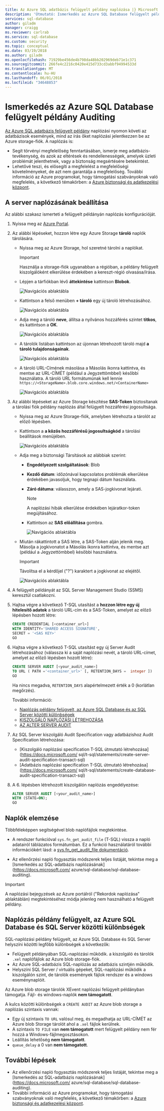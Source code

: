 ```yaml
---
title: Az Azure SQL adatbázis felügyelt példány naplózása |} Microsoft Docs
description: 'Útmutató: Ismerkedés az Azure SQL Database felügyelt példány Auditing T-SQL használatával'
services: sql-database
author: giladm
manager: craigg
ms.reviewer: carlrab
ms.service: sql-database
ms.custom: security
ms.topic: conceptual
ms.date: 03/19/2018
ms.author: giladm
ms.openlocfilehash: 71929be456de4b798da48bb202969deb71e1c371
ms.sourcegitcommit: 266fe4c2216c0420e415d733cd3abbf94994533d
ms.translationtype: MT
ms.contentlocale: hu-HU
ms.lasthandoff: 06/01/2018
ms.locfileid: "34648853"
---
```

# <a name="get-started-with-azure-sql-database-managed-instance-auditing"></a>Ismerkedés az Azure SQL Database felügyelt példány Auditing

[Az Azure SQL adatbázis felügyelt példány](sql-database-managed-instance.md) naplózási nyomon követi az adatbázisok események, mind az írás őket naplózási jelentkezzen be az Azure storage-fiók. A naplózás is:
- Segít törvényi megfelelőség fenntartásában, ismerje meg adatbázis-tevékenység, és azok az eltérések és rendellenességek, amelyek üzleti problémát jelenthetnek, vagy a biztonság megsértésére betekintést.
- Lehetővé teszi, és elősegíti a megfelelést a megfelelőségi követelményeket, de azt nem garantálja a megfelelőség. További információ az Azure programokat, hogy támogatási szabványoknak való megfelelés, a következő témakörben: a [Azure biztonsági és adatkezelési központ](https://azure.microsoft.com/support/trust-center/compliance/).


## <a name="set-up-auditing-for-your-server"></a>A server naplózásának beállítása

Az alábbi szakasz ismerteti a felügyelt példányán naplózás konfigurációját.
1. Nyissa meg az [Azure Portal](https://portal.azure.com).
2. Az alábbi lépéseket, hozzon létre egy Azure Storage **tároló** naplók tárolására.

   - Nyissa meg az Azure Storage, hol szeretné tárolni a naplókat.

     > [!IMPORTANT]
     > Használja a storage-fiók ugyanabban a régióban, a példány felügyelt kiszolgálóként elkerülése érdekében a kereszt-régió olvasása/írása.

   - Lépjen a tárfiókban lévő **áttekintése** kattintson **Blobok**.

     ![Navigációs ablaktábla][1]

   - Kattintson a felső menüben **+ tároló** egy új tároló létrehozásához.

     ![Navigációs ablaktábla][2]

   - Adja meg a tároló **neve**, állítsa a nyilvános hozzáférés szintet **titkos**, és kattintson a **OK**.

     ![Navigációs ablaktábla][3]

   - A tárolók listában kattintson az újonnan létrehozott tároló majd **a tároló tulajdonságainak**.

     ![Navigációs ablaktábla][4]

   - A tároló URL-Címének másolása a Másolás ikonra kattintva, és mentse az URL-CÍMÉT (például a Jegyzettömbbel) későbbi használatra. A tároló URL formátumúnak kell lennie `https://<StorageName>.blob.core.windows.net/<ContainerName>`

     ![Navigációs ablaktábla][5]

3. Az alábbi lépéseket az Azure Storage készítése **SAS-Token** biztosítanak a tárolási fiók példány naplózás által felügyelt hozzáférési jogosultsága.

   - Nyissa meg az Azure Storage-fiók, amelyben létrehozta a tárolót az előző lépésben.

   - Kattintson a **a közös hozzáférésű jogosultságkód** a tárolási beállítások menüjében.

     ![Navigációs ablaktábla][6]

   - Adja meg a biztonsági Társítások az alábbiak szerint:
     - **Engedélyezett szolgáltatások**: Blob
     - **Kezdő dátum**: időzónával kapcsolatos problémák elkerülése érdekében javasoljuk, hogy tegnapi dátum használata.
     - **Záró dátuma**: válasszon, amely a SAS-jogkivonat lejárati. 

       > [!NOTE]
       > A naplózási hibák elkerülése érdekében lejáratkor-token megújításához.

     - Kattintson az **SAS előállítása** gombra.

       ![Navigációs ablaktábla][7]

   - Miután rákattintott a SAS létre, a SAS-Token alján jelenik meg. Másolja a jogkivonatot a Másolás ikonra kattintva, és mentse azt (például a Jegyzettömbbel) későbbi használatra.

     > [!IMPORTANT]
     > Távolítsa el a kérdőjel ("?") karaktert a jogkivonat az elejétől.

     ![Navigációs ablaktábla][8]

4. A felügyelt példányát az SQL Server Management Studio (SSMS) keresztül csatlakozni.

5. Hajtsa végre a következő T-SQL utasítást a **hozzon létre egy új hitelesítő adatok** a tároló URL-cím és a SAS-Token, amelyet az előző lépésben hozott létre:

    ```SQL
    CREATE CREDENTIAL [<container_url>]
    WITH IDENTITY='SHARED ACCESS SIGNATURE',
    SECRET = '<SAS KEY>'
    GO
    ```

6. Hajtsa végre a következő T-SQL utasítást egy új Server Audit létrehozásához (válassza ki a saját naplózási nevét, a tároló URL-címet, amelyet az előző lépésben hozott létre):

    ```SQL
    CREATE SERVER AUDIT [<your_audit_name>]
    TO URL ( PATH ='<container_url>' [, RETENTION_DAYS =  integer ])
    GO
    ```

    Ha nincs megadva, `RETENTION_DAYS` alapértelmezett érték a 0 (korlátlan megőrzés).

    További információ:
    - [Naplózás példány felügyelt, az Azure SQL Database és az SQL Server közötti különbségek](#subheading-3)
    - [KISZOLGÁLÓ NAPLÓZÁSI LÉTREHOZÁSA](https://docs.microsoft.com/sql/t-sql/statements/create-server-audit-transact-sql)
    - [AZ ALTER SERVER AUDIT](https://docs.microsoft.com/sql/t-sql/statements/alter-server-audit-transact-sql)

7. Az SQL Server kiszolgáló Audit Specification vagy adatbázishoz Audit Specification létrehozása:
    - [Kiszolgáló naplózási specification T-SQL útmutató létrehozása](https://docs.microsoft.com/ sql/t-sql/statements/create-server-audit-specification-transact-sql)
    - [Adatbázis naplózási specification T-SQL útmutató létrehozása](https://docs.microsoft.com/ sql/t-sql/statements/create-database-audit-specification-transact-sql)

8. A 6. lépésben létrehozott kiszolgálón naplózás engedélyezése:

    ```SQL
    ALTER SERVER AUDIT [<your_audit_name>]
    WITH (STATE=ON);
    GO
    ```

## <a name="analyze-audit-logs"></a>Naplók elemzése
Többféleképpen segítségével blob naplófájlok megtekintése.

- A rendszer funkcióval `sys.fn_get_audit_file` (T-SQL) vissza a napló adatairól táblázatos formátumban. Ez a funkció használatáról további információkért lásd: a [sys.fn_get_audit_file dokumentáció](https://docs.microsoft.com/sql/relational-databases/system-functions/sys-fn-get-audit-file-transact-sql).

- Az ellenőrzési napló fogyasztás módszerek teljes listáját, tekintse meg a [Ismerkedés az SQL-adatbázis naplózásának](https://docs.microsoft.com/ azure/sql-database/sql-database-auditing).

> [!IMPORTANT]
> A naplózási bejegyzések az Azure portálról ("Rekordok naplózása" ablaktáblán) megtekintéséhez módja jelenleg nem használható a felügyelt példány.

## <a name="auditing-differences-between-managed-instance-azure-sql-database-and-sql-server"></a>Naplózás példány felügyelt, az Azure SQL Database és SQL Server közötti különbségek

SQL-naplózási példány felügyelt, az Azure SQL Database és SQL Server helyszíni közötti legfőbb különbségek a következők:

- Felügyelt példányában SQL-naplózási működik. a kiszolgáló és tárolók `.xel` naplófájlok az Azure blob storage-fiók.
- Az Azure SQL-adatbázis SQL-naplózás az adatbázis szintjén működik.
- Helyszíni SQL Server / virtuális gépeket, SQL-naplózási működik a kiszolgálón szint, de tárolók események fájlok rendszer és a windows eseménynaplóit.

Az Azure blob storage tárolók XEvent naplózási felügyelt példányban támogatja. Fájl- és windows-naplók **nem támogatott**.

A kulcs közötti különbségek a `CREATE AUDIT` az Azure blob storage a naplózás szintaxis vannak:
- Egy új szintaxis `TO URL` valósul meg, és megadhatja az URL-CÍMÉT az Azure blob Storage tárolót ahol a `.xel` fájlok kerülnek.
- A szintaxis `TO FILE` van **nem támogatott** mert felügyelt példány nem fér hozzá a Windows-fájlmegosztásokon.
- Leállítás lehetőség **nem támogatott**.
- `queue_delay` a 0 van **nem támogatott**.


## <a name="next-steps"></a>További lépések

- Az ellenőrzési napló fogyasztás módszerek teljes listáját, tekintse meg a [Ismerkedés az SQL-adatbázis naplózásának](https://docs.microsoft.com/ azure/sql-database/sql-database-auditing).
- További információ az Azure programokat, hogy támogatási szabványoknak való megfelelés, a következő témakörben: a [Azure biztonsági és adatkezelési központ](https://azure.microsoft.com/support/trust-center/compliance/).


<!--Anchors-->
[Set up auditing for your server]: #subheading-1
[Analyze audit logs]: #subheading-2
[Auditing differences between Managed Instance, Azure SQL DB and SQL Server]: #subheading-3

<!--Image references-->
[1]: ./media/sql-managed-instance-auditing/1_blobs_widget.png
[2]: ./media/sql-managed-instance-auditing/2_create_container_button.png
[3]: ./media/sql-managed-instance-auditing/3_create_container_config.png
[4]: ./media/sql-managed-instance-auditing/4_container_properties_button.png
[5]: ./media/sql-managed-instance-auditing/5_container_copy_name.png
[6]: ./media/sql-managed-instance-auditing/6_storage_settings_menu.png
[7]: ./media/sql-managed-instance-auditing/7_sas_configure.png
[8]: ./media/sql-managed-instance-auditing/8_sas_copy.png
